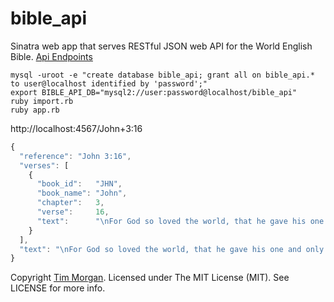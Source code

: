 # bible\_api

Sinatra web app that serves RESTful JSON web API for the World English Bible.
[Api Endpoints](https://bible-api.com/)


```
mysql -uroot -e "create database bible_api; grant all on bible_api.* to user@localhost identified by 'password';"
export BIBLE_API_DB="mysql2://user:password@localhost/bible_api"
ruby import.rb
ruby app.rb
```

http://localhost:4567/John+3:16

```javascript
{
  "reference": "John 3:16",
  "verses": [
    {
      "book_id":   "JHN",
      "book_name": "John",
      "chapter":   3,
      "verse":     16,
      "text":      "\nFor God so loved the world, that he gave his one and only Son, that whoever believes in him should not perish, but have eternal life.\n\n"
    }
  ],
  "text": "\nFor God so loved the world, that he gave his one and only Son, that whoever believes in him should not perish, but have eternal life.\n\n"
}
```

Copyright [Tim Morgan](https://timmorgan.org). Licensed under The MIT License (MIT). See LICENSE for more info.
